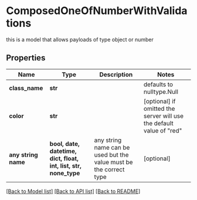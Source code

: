 # ComposedOneOfNumberWithValidations

this is a model that allows payloads of type object or number
## Properties
Name | Type | Description | Notes
------------ | ------------- | ------------- | -------------
**class_name** | **str** |  | defaults to nulltype.Null
**color** | **str** |  | [optional]  if omitted the server will use the default value of "red"
**any string name** | **bool, date, datetime, dict, float, int, list, str, none_type** | any string name can be used but the value must be the correct type | [optional]

[[Back to Model list]](../README.md#documentation-for-models) [[Back to API list]](../README.md#documentation-for-api-endpoints) [[Back to README]](../README.md)


